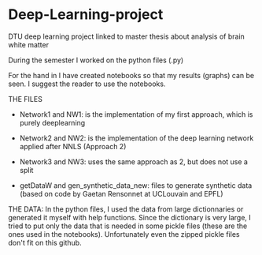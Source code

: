 # Deep-Learning-project
DTU deep learning project linked to master thesis about analysis of brain white matter

During the semester I worked on the python files (.py)

For the hand in I have created notebooks so that my results (graphs) can be seen. I suggest the reader to use the notebooks.


THE FILES

- Network1 and NW1: is the implementation of my first approach, which is purely deeplearning
- Network2 and NW2: is the implementation of the deep learning network applied after NNLS (Approach 2)
- Network3 and NW3: uses the same approach as 2, but does not use a split

- getDataW and gen_synthetic_data_new: files to generate synthetic data (based on code by Gaetan Rensonnet at UCLouvain and EPFL)

THE DATA: 
In the python files, I used the data from large dictionnaries or generated it myself with help functions.  Since the dictionary is very large, I tried to put only the data that is needed in some pickle files (these are the ones used in the notebooks). Unfortunately even the zipped pickle files don't fit on this github.
